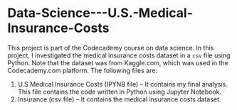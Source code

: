 # Data-Science---U.S.-Medical-Insurance-Costs

This project is part of the Codecademy course on data science. In this project, I investigated the medical insurance costs dataset in a `csv` file using Python. Note that the dataset was from Kaggle.com, which was used in the Codecademy.com platform. 
 The following files are:
1.	U.S Medical Insurance Costs (IPYNB file) – It contains my final analysis. This file contains the code written in Python using Jupyter Notebook.
2.	Insurance (csv file) – It contains the medical insurance costs dataset.
